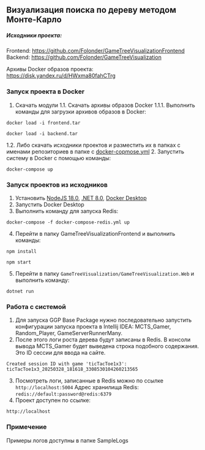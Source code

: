 ## Визуализация поиска по дереву методом Монте-Карло

##### Исходники проекта:

Frontend: https://github.com/Folonder/GameTreeVisualizationFrontend
Backend: https://github.com/Folonder/GameTreeVisualization

Архивы Docker образов проекта: https://disk.yandex.ru/d/HWxma80fahCTrg

### Запуск проекта в Docker

1. Скачать модули
1.1. Скачать архивы образов Docker
1.1.1. Выполнить команды для загрузки архивов образов в Docker:
```
docker load -i frontend.tar
```
```
docker load -i backend.tar
```
1.2. Либо скачать исходники проектов и разместить их в папках с именами репозиториев в папке c  [docker-copmose.yml](./docker-compose.yml)
2. Запустить систему в Docker с помощью команды:
```
docker-compose up
```

### Запуск проектов из исходников

1. Установить [NodeJS 18.0](https://node-js-org.vercel.app/en/download), [.NET 8.0](https://dotnet.microsoft.com/en-us/download/dotnet/8.0), [Docker Desktop](https://www.docker.com/products/docker-desktop/)
2. Запустить Docker Desktop
3. Выполнить команду для запуска Redis:
```
docker-compose -f docker-compose-redis.yml up
```
4. Перейти в папку GameTreeVisualizationFrontend и выполнить команды:
```
npm install
```
```
npm start
```
5. Перейти в папку ```GameTreeVisualization/GameTreeVisualization.Web``` и выполнить команду:
```
dotnet run
```


### Работа с системой
1. Для запуска GGP Base Package нужно последовательно запустить конфигурации запуска проекта в Intellij IDEA: MCTS_Gamer, Random_Player, GameServerRunnerMany.
2. После этого логи роста дерева будут записаны в Redis. В консоли вывода MCTS_Gamer будет выведена строка подобного содержания. Это ID сессии для ввода на сайте.
```
Created session ID with game 'ticTacToe1x3': ticTacToe1x3_20250328_181618_3308530104260213565
```
3. Посмотреть логи, записанные в Redis можно по ссылке ```http://localhost:5004``` Адрес хранилища Redis: ```redis://default:password@redis:6379 ```
3. Проект доступен по ссылке:
```
http://localhost
```

### Примечение

Примеры логов доступны в папке SampleLogs


